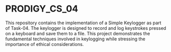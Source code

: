 # PRODIGY_CS_04
This repository contains the implementation of a Simple Keylogger as part of Task-04. The keylogger is designed to record and log keystrokes pressed on a keyboard and save them to a file. This project demonstrates the fundamental techniques involved in keylogging while stressing the importance of ethical considerations.
